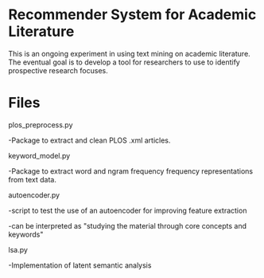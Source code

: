 # Recommender System for Academic Literature
This is an ongoing experiment in using text mining on academic literature. The eventual goal is to develop a tool for researchers to use to identify prospective research focuses.

# Files

plos_preprocess.py

-Package to extract and clean PLOS .xml articles.

keyword_model.py

-Package to extract word and ngram frequency frequency representations from text data.

autoencoder.py

-script to test the use of an autoencoder for improving feature extraction

-can be interpreted as "studying the material through core concepts and keywords"

lsa.py

-Implementation of latent semantic analysis
